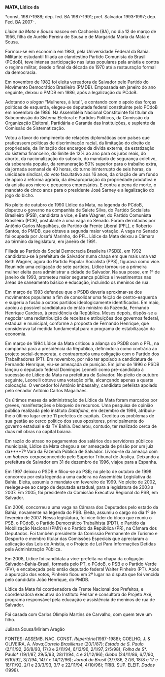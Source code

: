 **MATA, Lídice da**

\*const. 1987-1988; dep. fed. BA 1987-1991; pref. Salvador 1993-1997;
dep. Fed. BA 2007-.

*Lídice da Mata e Sousa* nasceu em Cachoeira (BA), no dia 12 de março de
1956, filha de Aurélio Pereira de Sousa e de Margarida Maria da Mata e
Sousa.

Formou-se em economia em 1983, pela Universidade Federal da Bahia.
Militante estudantil filiada ao clandestino Partido Comunista do Brasil
(PCdoB), teve intensa participação nas lutas populares pela anistia e
contra o regime militar, desde o final da década de 1970 até a
restauração formal da democracia.

Em novembro de 1982 foi eleita vereadora de Salvador pelo Partido do
Movimento Democrático Brasileiro (PMDB). Empossada em janeiro do ano
seguinte, deixou o PMDB em 1986, após a legalização do PCdoB.

Adotando o *slogan* “Mulheres, à luta!”, e contando com o apoio das
forças políticas de esquerda, elegeu-se deputada federal constituinte
pelo PCdoB em novembro de 1986. Na Assembléia Nacional Constituinte foi
titular da Subcomissão do Sistema Eleitoral e Partidos Políticos, da
Comissão da Organização Eleitoral, Partidária e Garantia das
Instituições, e suplente da Comissão de Sistematização.

Votou a favor do rompimento de relações diplomáticas com países que
praticassem políticas de discriminação racial, da limitação do direito
de propriedade, da limitação dos encargos da dívida externa, da
estatização do sistema financeiro, do limite de 12% ao ano para os juros
reais, do aborto, da nacionalização do subsolo, do mandado de segurança
coletivo, da soberania popular, da remuneração 50% superior para o
trabalho extra, da jornada semanal de 40 horas, do turno ininterrupto de
seis horas, da unicidade sindical, do voto facultativo aos 16 anos, da
criação de um fundo de apoio à reforma agrária, da desapropriação da
propriedade produtiva e da anistia aos micro e pequenos empresários. E
contra a pena de morte, o mandato de cinco anos para o presidente José
Sarney e a legalização do jogo do bicho.

No pleito de outubro de 1990 Lídice da Mata, na legenda do PCdoB,
disputou o governo na companhia de Salete Silva, do Partido Socialista
Brasileiro (PSB), candidata a vice, e Bete Wagner, do Partido Comunista
Brasileiro (PCB), postulante a uma vaga no Senado. Foram derrotadas por
Antônio Carlos Magalhães, do Partido da Frente Liberal (PFL), e Roberto
Santos, do PMDB, que obteve a segunda maior votação. A vaga no Senado
foi ocupada por Josafá Marinho, do PFL. Lídice da Mata deixou a Câmara
ao término da legislatura, em janeiro de 1991.

Filiada ao Partido da Social Democracia Brasileira (PSDB), em 1992
candidatou-se à prefeitura de Salvador numa chapa em que mais uma vez
Beth Wagner, agora do Partido Popular Socialista (PPS), figurava como
vice. Reunindo uma coligação de sete partidos, Lídice tornou-se a
primeira mulher eleita para administrar a cidade de Salvador. Na sua
posse, em 1º de janeiro de 1993, prometeu maior segurança pública e
investimentos nas áreas de saneamento básico e educação, incluindo os
meninos de rua.

Em março de 1993 defendeu que o PSDB deveria aproximar-se dos movimentos
populares a fim de consolidar uma feição de centro-esquerda e sugeriu a
fusão a outros partidos ideologicamente identificados. Em maio, apoiou a
possível candidatura do então ministro da Fazenda, Fernando Henrique
Cardoso, à presidência da República. Meses depois, dispôs-se a negociar
uma redistribuição de receitas e atribuições dos governos federal,
estadual e municipal, conforme a proposta de Fernando Henrique, que
considerava tal medida fundamental para o programa de estabilização da
economia.

Em março de 1994 Lídice da Mata criticou a aliança do PSDB com o PFL, na
campanha para a presidência da República, definindo-a como contrária ao
projeto social-democrata, e contrapropôs uma coligação com o Partido dos
Trabalhadores (PT). Em novembro, por não ter apoiado a candidatura de
Fernando Henrique, viu-se ameaçada de punição. Em julho de 1996 o PSDB
lançou o deputado federal Domingos Leonelli como pré-candidato à
sucessão de Lídice da Mata na prefeitura de Salvador. No pleito de
outubro seguinte, Leonelli obteve uma votação pífia, alcançando apenas a
quarta colocação. O vencedor foi Antônio Imbassahy, candidato pefelista
apoiado pelo senador Antônio Carlos Magalhães.

Os últimos meses da administração de Lídice da Mata foram marcados por
greves, manifestações e bloqueio de recursos. Uma pesquisa de opinião
pública realizada pelo instituto *Datafolha*, em dezembro de 1996,
atribuiu-lhe o último lugar entre 11 prefeitos de capitais. Creditou os
problemas de sua gestão ao cerco político dos seus opositores,
principalmente do governo estadual e da TV Bahia. Declarou, contudo, ter
realizado cerca de duas mil obras na capital baiana.

Em razão do atraso no pagamentos dos salários dos servidores públicos
municipais, Lídice da Mata chegou a ser ameaçada de prisão por um juiz
da****7ª Vara da Fazenda Pública de Salvador. Livrou-se da ameaça com um
*habeas-corpus*concedido pelo Superior Tribunal de Justiça. Deixando a
prefeitura de Salvador em 31 de dezembro de 1996, viajou para a Espanha.

Em 1997 deixou o PSDB e filiou-se ao PSB; no pleito de outubro de 1998
concorreu por esta legenda a uma cadeira na Assembléia Legislativa da
Bahia. Eleita, assumiu o mandato em fevereiro de 1999. No pleito de
2002, reelegeu-se ao cargo de deputada estadual, para a legislatura de
2003 a 2007. Em 2005, foi presidente da Comissão Executiva Regional do
PSB, em Salvador.

Em 2006, concorreu a uma vaga na Câmara dos Deputados pelo estado da
Bahia, novamente na legenda do PSB. Eleita, assumiu o cargo no dia 1º de
fevereiro de 2007. Nessa legislatura, foi vice-líder do bloco que reuniu
o PSB, o PCdoB, o Partido Democrático Trabalhista (PDT), o Partido da
Mobilização Nacional (PMN) e o Partido da República (PR), na Câmara dos
Deputados. Foi também presidente da Comissão Permanente de Turismo e
Desporto e membro titular das Comissões Especiais que apreciaram a
aplicação das Leis de Anistia, e o Projeto de Lei Para Informações
Detidas pela Administração Pública.

Em 2008, Lídice foi candidata a vice-prefeita na chapa da coligação
Salvador-Bahia-Brasil, formada pelo PT, o PCdoB, o PSB e o Partido Verde
(PV), e encabeçada pelo então deputado federal Walter Pinheiro (PT).
Após a apuração dos votos, Pinheiro ficou em 2º lugar na disputa que foi
vencida pelo candidato João Henrique, do PMDB.

Lídice da Mata foi coordenadora da Frente Nacional dos Prefeitos, e
coordenadora executiva do Instituto Pensar e consultora do Projeto Axé,
programa responsável pela educação e assistência de meninos de rua de
Salvador.

Foi casada com Carlos Olímpio Martins de Carvalho, com quem teve um
filho.

Juliana Sousa/Miriam Aragão

FONTES: ASSEMB. NAC. CONST. *Repertório*(1987-1988); COELHO, J. &
OLIVEIRA, A. *Nova*;*Correio Brasiliense* (20/1/87); *Estado de S.
Paulo* (2/11/92, 26/8/93, 17/3 e 2/11/94, 6/12/96, 2/1/97, 2/5/98);
*Folha de S**. Paulo* (19/1/87, 29/5/93, 28/11/94, 4 e 31/12/96);
*Globo* (24/11/86, 6/7/90, 6/10/92, 3/7/94, 14/7 e 14/12/96); *Jornal do
Brasil* (3/7/86, 27/6, 18/8 e 17 e 18/11/92, 2/1 e 23/3/93, 3/7 e
22/11/94, 4/10/96); TRIB. SUP. ELEIT. *Dados* (1998).

 
